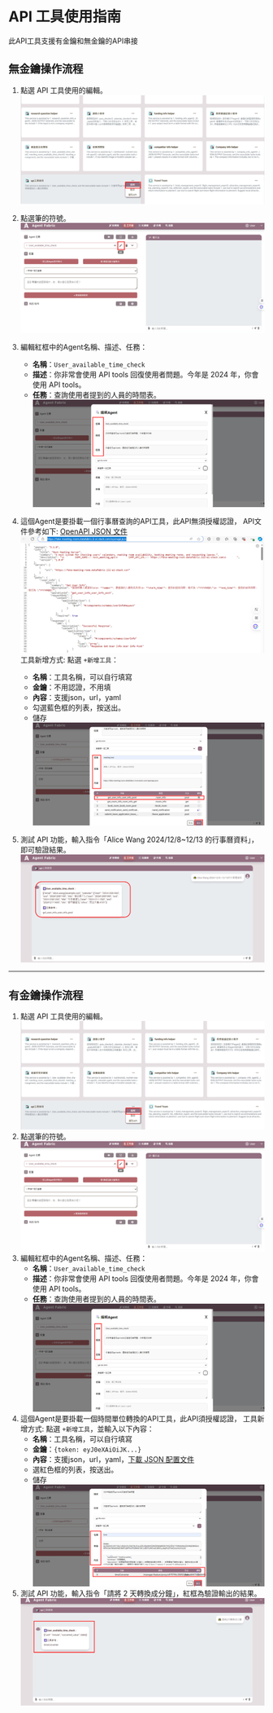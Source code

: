# API 工具使用指南
此API工具支援有金鑰和無金鑰的API串接

## 無金鑰操作流程

1. 點選 API 工具使用的編輯。
![本地圖片](./images/ZZ.png "本地圖片示例")
2. 點選筆的符號。
![本地圖片](./images/2222222.png "本地圖片示例")
3. 編輯紅框中的Agent名稱、描述、任務：
   - **名稱**：`User_available_time_check`
   - **描述**：你非常會使用 API tools 回復使用者問題。今年是 2024 年，你會使用 API tools。
   - **任務**：查詢使用者提到的人員的時間表。
   ![本地圖片](./images/ZZZZ.png "本地圖片示例")
  
   
4. 這個Agent是要掛載一個行事曆查詢的API工具，此API無須授權認證，
API文件參考如下:
[OpenAPI JSON 文件](https://fake-meeting-room.datafabric.iii-ei-stack.com/openapi.json)
   ![本地圖片](./images/222.png "本地圖片示例")
工具新增方式: 
點選 `+新增工具`：
   - **名稱**：工具名稱，可以自行填寫
   - **金鑰**：不用認證，不用填
   - **內容**：支援json，url，yaml
   - 勾選藍色框的列表，按送出。
   - 儲存
    ![本地圖片](./images/666.png "本地圖片示例")
5. 測試 API 功能，輸入指令「Alice Wang 2024/12/8~12/13 的行事曆資料」，即可驗證結果。
 ![本地圖片](./images/22222.png "本地圖片示例")
---

## 有金鑰操作流程

1. 點選 API 工具使用的編輯。
 ![本地圖片](./images/222222.png "本地圖片示例")
2. 點選筆的符號。
 ![本地圖片](./images/2222222.png "本地圖片示例")
3. 編輯紅框中的Agent名稱、描述、任務：
   - **名稱**：`User_available_time_check`
   - **描述**：你非常會使用 API tools 回復使用者問題。今年是 2024 年，你會使用 API tools。
   - **任務**：查詢使用者提到的人員的時間表。
    ![本地圖片](./images/22222222.png "本地圖片示例")
4. 這個Agent是要掛載一個時間單位轉換的API工具，此API須授權認證，
工具新增方式: 
點選 `+新增工具`，並輸入以下內容：
   - **名稱**：工具名稱，可以自行填寫
   - **金鑰**：`{token: eyJ0eXAiOiJK...}`
   - **內容**：支援json，url，yaml，[下載 JSON 配置文件](.\example_data\openapi_tool_example.json)
   - 選紅色框的列表，按送出。
   - 儲存
    ![本地圖片](./images/777.png "本地圖片示例")
5. 測試 API 功能，輸入指令「請將 2 天轉換成分鐘」，紅框為驗證輸出的結果。
 ![本地圖片](./images/2222222222.png "本地圖片示例")
